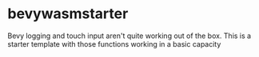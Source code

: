 # bevywasmstarter
Bevy logging and touch input aren't quite working out of the box. This is a starter template with those functions working in a basic capacity

